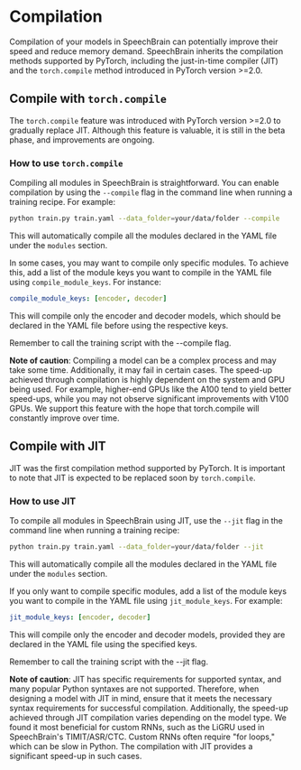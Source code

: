 #  Compilation

Compilation of your models in SpeechBrain can potentially improve their speed and reduce memory demand. SpeechBrain inherits the compilation methods supported by PyTorch, including the just-in-time compiler (JIT) and the `torch.compile` method introduced in PyTorch version >=2.0.

## Compile with `torch.compile`
The `torch.compile` feature was introduced with PyTorch version >=2.0 to gradually replace JIT. Although this feature is valuable, it is still in the beta phase, and improvements are ongoing.

### How to use `torch.compile`
Compiling all modules in SpeechBrain is straightforward. You can enable compilation by using the `--compile` flag in the command line when running a training recipe. For example:

```bash
python train.py train.yaml --data_folder=your/data/folder --compile
```

This will automatically compile all the modules declared in the YAML file under the `modules` section.

In some cases, you may want to compile only specific modules. To achieve this, add a list of the module keys you want to compile in the YAML file using `compile_module_keys`. For instance:

```yaml
compile_module_keys: [encoder, decoder]
```

This will compile only the encoder and decoder models, which should be declared in the YAML file before using the respective keys.

Remember to call the training script with the --compile flag.

**Note of caution**: Compiling a model can be a complex process and may take some time. Additionally, it may fail in certain cases. The speed-up achieved through compilation is highly dependent on the system and GPU being used. For example, higher-end GPUs like the A100 tend to yield better speed-ups, while you may not observe significant improvements with V100 GPUs. We support this feature with the hope that torch.compile will constantly improve over time. 

## Compile with JIT
JIT was the first compilation method supported by PyTorch. It is important to note that JIT is expected to be replaced soon by `torch.compile`.

### How to use JIT
To compile all modules in SpeechBrain using JIT, use the `--jit` flag in the command line when running a training recipe:

```bash
python train.py train.yaml --data_folder=your/data/folder --jit
```

This will automatically compile all the modules declared in the YAML file under the `modules` section.

If you only want to compile specific modules, add a list of the module keys you want to compile in the YAML file using `jit_module_keys`. For example:

```yaml
jit_module_keys: [encoder, decoder]
```
This will compile only the encoder and decoder models, provided they are declared in the YAML file using the specified keys. 

Remember to call the training script with the --jit flag.

**Note of caution**: JIT has specific requirements for supported syntax, and many popular Python syntaxes are not supported. Therefore, when designing a model with JIT in mind, ensure that it meets the necessary syntax requirements for successful compilation. Additionally, the speed-up achieved through JIT compilation varies depending on the model type. We found it most beneficial for custom RNNs, such as the LiGRU used in SpeechBrain's TIMIT/ASR/CTC. Custom RNNs often require "for loops," which can be slow in Python. The compilation with JIT provides a significant speed-up in such cases.

